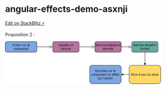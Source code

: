 # angular-effects-demo-asxnji

[Edit on StackBlitz ⚡️](https://stackblitz.com/edit/angular-effects-demo-asxnji)

Proposition 2 : 

![alt text](https://github.com/remiHau/angular-proposition-1/blob/proposition2/Proposition2.png)
